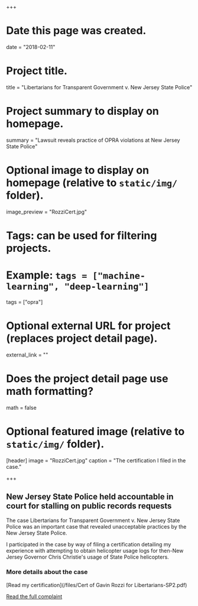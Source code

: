 +++
# Date this page was created.
date = "2018-02-11"

# Project title.
title = "Libertarians for Transparent Government v. New Jersey State Police"

# Project summary to display on homepage.
summary = "Lawsuit reveals practice of OPRA violations at New Jersey State Police"

# Optional image to display on homepage (relative to `static/img/` folder).
image_preview = "RozziCert.jpg"

# Tags: can be used for filtering projects.
# Example: `tags = ["machine-learning", "deep-learning"]`
tags = ["opra"]

# Optional external URL for project (replaces project detail page).
external_link = ""

# Does the project detail page use math formatting?
math = false

# Optional featured image (relative to `static/img/` folder).
[header]
image = "RozziCert.jpg"
caption = "The certification I filed in the case."

+++
## New Jersey State Police held accountable in court for stalling on public records requests

The case Libertarians for Transparent Government v. New Jersey State Police was an important case that revealed
unacceptable practices by the New Jersey State Police.

I participated in the case by way of filing a certification detailing my experience with attempting to obtain helicopter usage logs
for then-New Jersey Governor Chris Christie's usage of State Police helicopters.

### More details about the case

[Read my certification](/files/Cert of Gavin Rozzi for Libertarians-SP2.pdf)

[Read the full complaint](https://drive.google.com/file/d/0B66zM58TlOVKRTZERjNvNm1xM0U/view)
